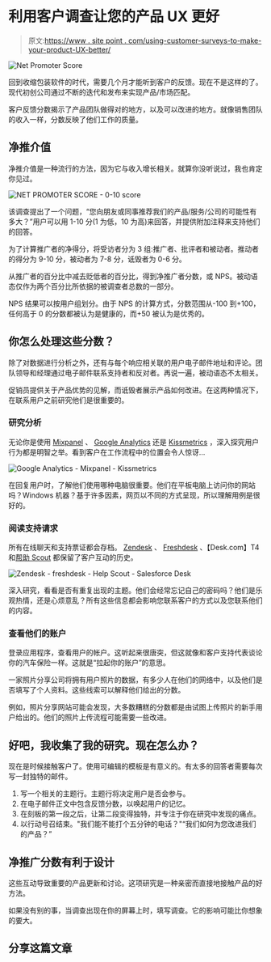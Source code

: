 # 利用客户调查让您的产品 UX 更好

> 原文:[https://www . site point . com/using-customer-surveys-to-make-your-product-UX-better/](https://www.sitepoint.com/using-customer-surveys-to-make-your-product-ux-better/)

![Net Promoter Score](../Images/771104c5b0d385f281968ce317d8a8b7.png)

回到收缩包装软件的时代，需要几个月才能听到客户的反馈。现在不是这样的了。现代初创公司通过不断的迭代和发布来实现产品/市场匹配。

客户反馈分数揭示了产品团队做得对的地方，以及可以改进的地方。就像销售团队的收入一样，分数反映了他们工作的质量。

## 净推介值

净推介值是一种流行的方法，因为它与收入增长相关。就算你没听说过，我也肯定你见过。

![NET PROMOTER SCORE - 0-10 score](../Images/40ea7d389684ded3c08008fd45c636df.png)

该调查提出了一个问题，“您向朋友或同事推荐我们的产品/服务/公司的可能性有多大？”用户可以用 1-10 分(1 为低，10 为高)来回答，并提供附加注释来支持他们的回答。

为了计算推广者的净得分，将受访者分为 3 组:推广者、批评者和被动者。推动者的得分为 9-10 分，被动者为 7-8 分，诋毁者为 0-6 分。

从推广者的百分比中减去贬低者的百分比，得到净推广者分数，或 NPS。被动语态仅作为两个百分比所依据的被调查者总数的一部分。

NPS 结果可以按用户组划分。由于 NPS 的计算方式，分数范围从-100 到+100，任何高于 0 的分数都被认为是健康的，而+50 被认为是优秀的。

## 你怎么处理这些分数？

除了对数据进行分析之外，还有与每个响应相关联的用户电子邮件地址和评论。团队领导和经理通过电子邮件联系支持者和反对者。再说一遍，被动语态不太相关。

促销员提供关于产品优势的见解，而诋毁者展示产品如何改进。在这两种情况下，在联系用户之前研究他们是很重要的。

### 研究分析

无论你是使用 [Mixpanel](https://mixpanel.com) 、 [Google Analytics](https://www.google.com/analytics/) 还是 [Kissmetrics](https://kissmetrics.com/) ，深入探究用户行为都是明智之举。看到客户在工作流程中的位置会令人惊讶…

![Google Analytics - Mixpanel - Kissmetrics](../Images/90af2e75f04f32d1acfab6d57ab660fa.png)

在回复用户时，了解他们使用哪种电脑很重要。他们在平板电脑上访问你的网站吗？Windows 机器？基于许多因素，网页以不同的方式呈现，所以理解用例是很好的。

### 阅读支持请求

所有在线聊天和支持票证都会存档。 [Zendesk](https://www.zendesk.com/) 、 [Freshdesk](https://freshdesk.com/) 、【Desk.com】T4 和[帮助 Scout](https://helpscout.com) 都保留了客户互动的历史。

![Zendesk - freshdesk - Help Scout - Salesforce Desk](../Images/66e1e62c553e2b2441e4f4ebb1da3f5c.png)

深入研究，看看是否有重复出现的主题。他们会经常忘记自己的密码吗？他们是乐观热情，还是心烦意乱？所有这些信息都会影响您联系客户的方式以及您联系他们的内容。

### 查看他们的账户

登录应用程序，查看用户的帐户。这听起来很唐突，但这就像和客户支持代表谈论你的汽车保险一样。这就是“拉起你的账户”的意思。

一家照片分享公司将拥有用户照片的数据，有多少人在他们的网络中，以及他们是否填写了个人资料。这些线索可以解释他们给出的分数。

例如，照片分享网站可能会发现，大多数糟糕的分数都是由试图上传照片的新手用户给出的。他们的照片上传流程可能需要一些改进。

## 好吧，我收集了我的研究。现在怎么办？

现在是时候接触客户了。使用可编辑的模板是有意义的。有太多的回答者需要每次写一封独特的邮件。

1.  写一个相关的主题行。主题行将决定用户是否会参与。
2.  在电子邮件正文中包含反馈分数，以唤起用户的记忆。
3.  在刻板的第一段之后，让第二段变得独特，并专注于你在研究中发现的痛点。
4.  以行动号召结束。"我们能不能打个五分钟的电话？"“我们如何为您改进我们的产品？”

## 净推广分数有利于设计

这些互动导致重要的产品更新和讨论。这项研究是一种亲密而直接地接触产品的好方法。

如果没有别的事，当调查出现在你的屏幕上时，填写调查。它的影响可能比你想象的要大。

## 分享这篇文章